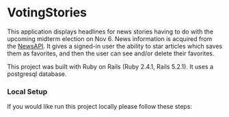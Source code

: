 # VotingStories

This application displays headlines for news stories having to do with the upcoming midterm election on Nov 6. News information is acquired from the [NewsAPI](https://newsapi.org/). It gives a signed-in user the ability to star articles which saves them as favorites, and then the user can see and/or delete their favorites.

This project was built with Ruby on Rails (Ruby 2.4.1, Rails 5.2.1). It uses a postgresql database.

### Local Setup
If you would like run this project locally please follow these steps:




